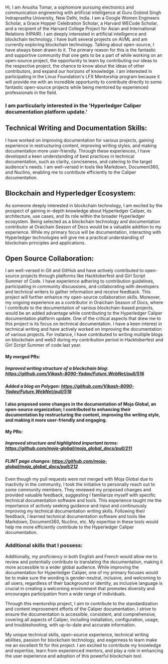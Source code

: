 Hi, I am Anusha Tomar, a sophomore pursuing electronics and communication engineering with artificial intelligence at Guru Gobind Singh Indraprastha University, New Delhi, India. I am a Google Women Engineers Scholar, a Grace Hopper Celebration Scholar, a Harvard WECode Scholar, and a recipient of the Harvard College Project for Asian and International Relations (HPAIR). 
I am deeply interested in artificial intelligence and blockchain technology. I have built several projects on AI/ML and am currently exploring blockchain technology. Talking about open-source, I have always been drawn to it. The primary reason for this is the fantastic and supportive community that one gets to be a part of while working on an open-source project, the opportunity to learn by contributing our ideas to the respective project, the chance to know about the ideas of other contributors, and expand our horizons of knowledge. 
I am interested in participating in the Linux Foundation's LFX Mentorship program because it will provide me with an incredible opportunity to contribute directly to some fantastic open-source projects while being mentored by experienced professionals in the field.

### I am particularly interested in the 'Hyperledger Caliper documentation platform update.' 

## Technical Writing and Documentation Skills:
I have worked on improving documentation for various projects, gaining experience in restructuring content, improving writing styles, and making documentation more user-friendly. Through these experiences, I have developed a keen understanding of best practices in technical documentation, such as clarity, conciseness, and catering to the target audience's needs. I am well-versed in tools like Markdown, Document360, and Nuclino, enabling me to contribute efficiently to the Caliper documentation.

## Blockchain and Hyperledger Ecosystem:
As someone deeply interested in blockchain technology, I am excited by the prospect of gaining in-depth knowledge about Hyperledger Caliper, its architecture, use cases, and its role within the broader Hyperledger ecosystem. Being selected as a blockchain technology and documentation contributor at Oraichain Season of Docs would be a valuable addition to my experience. While my primary focus will be documentation, interacting with Hyperledger technologies will give me a practical understanding of blockchain principles and applications.

## Open Source Collaboration:
I am well-versed in Git and GitHub and have actively contributed to open-source projects through platforms like Hacktoberfest and Girl Script Summer of Code. I have experience adhering to contribution guidelines, participating in community discussions, and collaborating with developers and technical writers to gather information and receive feedback. This project will further enhance my open-source collaboration skills. Moreover, my ongoing experience as a contributor in Oraichain Season of Docs, where I contribute to the documentation of various blockchain-based projects, would be an added advantage while contributing to the Hyperledger Caliper documentation platform update.
One of the critical aspects that drew me to this project is its focus on technical documentation. I have a keen interest in technical writing and have actively worked on improving the documentation of various projects. For instance, I have contributed to writing multiple blogs on blockchain and web3 during my contribution period in Hacktoberfest and Girl Script Summer of code last year.

#### My merged PRs:
##### Improved writing structure of a blockchain blog: https://github.com/Vikash-8090-Yadav/Future.WebNet/pull/516
##### Added a blog on Polygon: https://github.com/Vikash-8090-Yadav/Future.WebNet/pull/518

#### I also proposed some changes in the documentation of Moja Global, an open-source organization; I contributed to enhancing their documentation by restructuring the content, improving the writing style, and making it more user-friendly and engaging.
#### My PRs:
##### Improved structure and highlighted important terms: https://github.com/moja-global/moja_global_docs/pull/211
##### FLINT page changes: https://github.com/moja-global/moja_global_docs/pull/212

Even though my pull requests were not merged with Moja Global due to inactivity in the community, I took the initiative to personally reach out to some community members. They reviewed my proposed changes and provided valuable feedback, suggesting I familiarize myself with specific technical documentation software and tools. This experience taught me the importance of actively seeking guidance and input and continuously improving my technical documentation writing skills.
Following their feedback, I learned technical documentation software and tools like Markdown, Document360, Nuclino, etc. My expertise in these tools would help me more efficiently contribute to the Hyperledger Caliper documentation. 

### Additional skills that I possess: 
Additionally, my proficiency in both English and French would allow me to review and potentially contribute to translating the documentation, making it more accessible to a wider global audience. While improving the documentation for Hyperledger Caliper, one of my primary focuses would be to make sure the wording is gender-neutral, inclusive, and welcoming to all users, regardless of their background or identity, as inclusive language is crucial in creating a welcoming environment that promotes diversity and encourages participation from a wide range of individuals.

Through this mentorship project, I aim to contribute to the standardization and content improvement efforts of the Caliper documentation. I strive to ensure the documentation is accessible, consistent, and comprehensive, covering all aspects of Caliper, including installation, configuration, usage, and troubleshooting, with up-to-date and accurate information.

My unique technical skills, open-source experience, technical writing abilities, passion for blockchain technology, and eagerness to learn make me an excellent fit for this project. I am excited to contribute my knowledge and expertise, learn from experienced mentors, and play a role in enhancing the user experience and adoption of this powerful blockchain tool.
